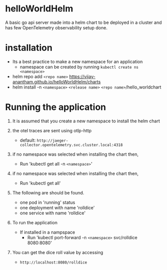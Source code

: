 # helloWorldHelm
A basic go api server made into a helm chart to be deployed in a cluster and has few OpenTelemetry observability setup done.

# installation
- Its a best practice to make a new namespace for an application
    - namespace can be created by running `kubectl create ns <namespace>`
- helm repo add `<repo name>` https://vijay-anantham.github.io/helloWorldHelm/charts
- helm install -n `<namespace>` `<release name>` `<repo name>`/hello_worldchart

# Running the application

1. It is assumed that you create a new namespace to install the helm chart

2. the otel traces are sent using otlp-http
    - default: `http://jaeger-collector.opentelemetry.svc.cluster.local:4318`
3. if no namespace was selected when installing the chart then,
    - Run 'kubectl get all -n `<namespace>`'

4. if no namespace was selected when installing the chart then,
    - Run 'kubectl get all'

5. The following are should be found.
    - one pod in 'running' status
    - one deployment with name 'rolldice'
    - one service with name 'rolldice'

6. To run the application
    - If installed in a nampspace
        - Run 'kubectl port-forward -n `<namespace>` svc/rolldice 8080:8080'

7. You can get the dice roll value by accessing
    - `http://localhost:8080/rolldice`
    
